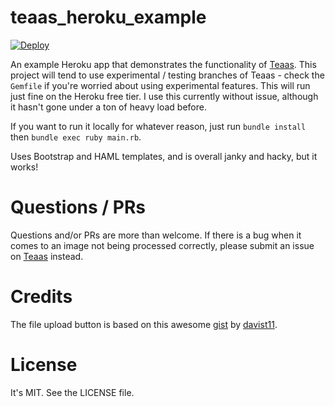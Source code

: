 # teaas_heroku_example
[![Deploy](https://www.herokucdn.com/deploy/button.svg)](https://heroku.com/deploy)

An example Heroku app that demonstrates the functionality of [Teaas](https://github.com/wjr1985/teaas). This project will tend to use experimental / testing branches of Teaas - check the `Gemfile` if you're worried about using experimental features. This will run just fine on the Heroku free tier. I use this currently without issue, although it hasn't gone under a ton of heavy load before.

If you want to run it locally for whatever reason, just run `bundle install` then `bundle exec ruby main.rb`.

Uses Bootstrap and HAML templates, and is overall janky and hacky, but it works!

# Questions / PRs
Questions and/or PRs are more than welcome. If there is a bug when it comes to an image not being processed correctly, please submit an issue on [Teaas](https://github.com/wjr1985/teaas/issues) instead.

# Credits
The file upload button is based on this awesome [gist](https://gist.github.com/davist11/645816) by [davist11](https://github.com/davist11).

# License
It's MIT. See the LICENSE file.
